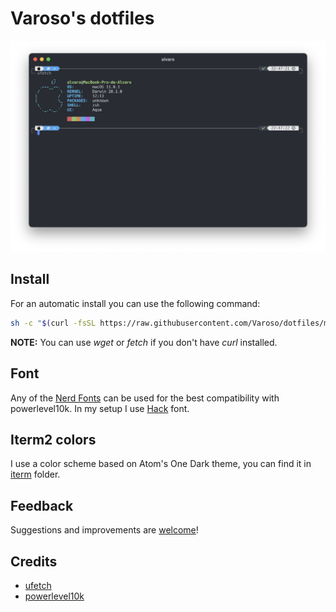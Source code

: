 # Varoso's dotfiles

![preview](assets/iterm2.png)

## Install

For an automatic install you can use the following command:

```zsh
sh -c "$(curl -fsSL https://raw.githubusercontent.com/Varoso/dotfiles/master/install.sh)" 
```

**NOTE:** You can use *wget* or *fetch* if you don't have *curl* installed.

## Font

Any of the [Nerd Fonts](https://github.com/ryanoasis/nerd-fonts) can be used for the best compatibility with powerlevel10k. In my setup I use [Hack](https://github.com/ryanoasis/nerd-fonts/tree/master/patched-fonts/Hack) font.

## Iterm2 colors

I use a color scheme based on Atom's One Dark theme, you can find it in [iterm](https://github.com/Varoso/dotfiles/tree/master/iterm) folder.

## Feedback

Suggestions and improvements are [welcome](https://github.com/Varoso/dotfiles/issues)!

## Credits

* [ufetch](https://gitlab.com/jschx/ufetch)
* [powerlevel10k](hhttps://github.com/romkatv/powerlevel10k)
